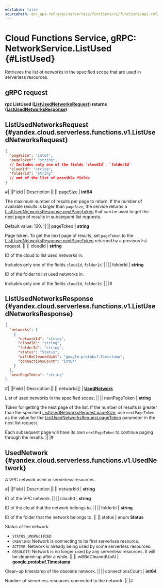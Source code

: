 ```yaml
---
editable: false
sourcePath: en/_api-ref-grpc/serverless/functions/v1/functions/api-ref/grpc/Network/listUsed.md
---
```


# Cloud Functions Service, gRPC: NetworkService.ListUsed {#ListUsed}

Retrieves the list of networks in the specified scope that are used in serverless resources.

## gRPC request

**rpc ListUsed ([ListUsedNetworksRequest](#yandex.cloud.serverless.functions.v1.ListUsedNetworksRequest)) returns ([ListUsedNetworksResponse](#yandex.cloud.serverless.functions.v1.ListUsedNetworksResponse))**

## ListUsedNetworksRequest {#yandex.cloud.serverless.functions.v1.ListUsedNetworksRequest}

```json
{
  "pageSize": "int64",
  "pageToken": "string",
  // Includes only one of the fields `cloudId`, `folderId`
  "cloudId": "string",
  "folderId": "string"
  // end of the list of possible fields
}
```

#|
||Field | Description ||
|| pageSize | **int64**

The maximum number of results per page to return. If the number of available
results is larger than `pageSize`, the service returns a [ListUsedNetworksResponse.nextPageToken](#yandex.cloud.serverless.functions.v1.ListUsedNetworksResponse)
that can be used to get the next page of results in subsequent list requests.

Default value: 100. ||
|| pageToken | **string**

Page token. To get the next page of results, set `pageToken` to the
[ListUsedNetworksResponse.nextPageToken](#yandex.cloud.serverless.functions.v1.ListUsedNetworksResponse) returned by a previous list request. ||
|| cloudId | **string**

ID of the cloud to list used networks in.

Includes only one of the fields `cloudId`, `folderId`. ||
|| folderId | **string**

ID of the folder to list used networks in.

Includes only one of the fields `cloudId`, `folderId`. ||
|#

## ListUsedNetworksResponse {#yandex.cloud.serverless.functions.v1.ListUsedNetworksResponse}

```json
{
  "networks": [
    {
      "networkId": "string",
      "cloudId": "string",
      "folderId": "string",
      "status": "Status",
      "willBeCleanedUpAt": "google.protobuf.Timestamp",
      "connectionsCount": "int64"
    }
  ],
  "nextPageToken": "string"
}
```

#|
||Field | Description ||
|| networks[] | **[UsedNetwork](#yandex.cloud.serverless.functions.v1.UsedNetwork)**

List of used networks in the specified scope. ||
|| nextPageToken | **string**

Token for getting the next page of the list. If the number of results is greater than
the specified [ListUsedNetworksRequest.pageSize](#yandex.cloud.serverless.functions.v1.ListUsedNetworksRequest), use `nextPageToken` as the value
for the [ListUsedNetworksRequest.pageToken](#yandex.cloud.serverless.functions.v1.ListUsedNetworksRequest) parameter in the next list request.

Each subsequent page will have its own `nextPageToken` to continue paging through the results. ||
|#

## UsedNetwork {#yandex.cloud.serverless.functions.v1.UsedNetwork}

A VPC network used in serverless resources.

#|
||Field | Description ||
|| networkId | **string**

ID of the VPC network. ||
|| cloudId | **string**

ID of the cloud that the network belongs to. ||
|| folderId | **string**

ID of the folder that the network belongs to. ||
|| status | enum **Status**

Status of the network.

- `STATUS_UNSPECIFIED`
- `CREATING`: Network is connecting to its first serverless resource.
- `ACTIVE`: Network is already being used by some serverless resources.
- `OBSOLETE`: Network is no longer used by any serverless resources.
It will be cleaned-up after a while. ||
|| willBeCleanedUpAt | **[google.protobuf.Timestamp](https://developers.google.com/protocol-buffers/docs/reference/google.protobuf#timestamp)**

Clean-up timestamp of the obsolete network. ||
|| connectionsCount | **int64**

Number of serverless resources connected to the network. ||
|#